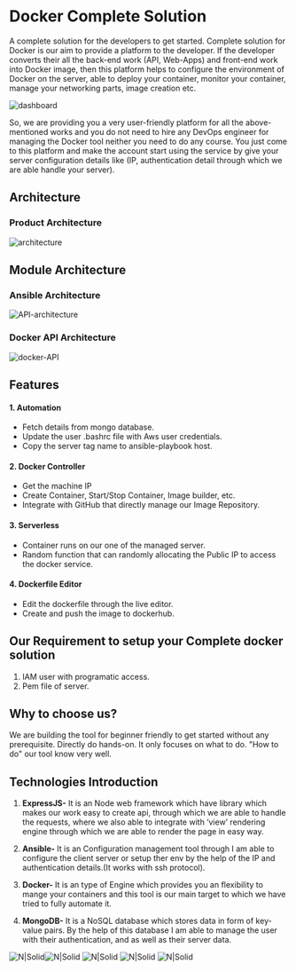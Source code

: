 # Docker Complete Solution
A complete solution for the developers to get started.
Complete solution for Docker is our aim to provide a platform to the developer. If the developer converts their all the back-end work (API, Web-Apps) and front-end work into Docker image, then this platform helps to configure the environment of Docker on the server, able to deploy your container, monitor your container, manage your networking parts, image creation etc.

![dashboard](https://user-images.githubusercontent.com/60294234/160272129-ca084c2a-28bc-4f8d-ac93-3d086525910d.jpeg)

So, we are providing you a very user-friendly platform for all the above-mentioned works and you do not need to hire any DevOps engineer for managing the Docker tool neither you need to do any course.
You just come to this platform and make the account start using the service by give your server configuration details like (IP, authentication detail through which we are able handle your server).

## Architecture
### Product Architecture
![architecture](https://user-images.githubusercontent.com/60294234/160270075-7be4b8b4-263f-4a80-94cd-d67bdad2b400.png)

## Module Architecture
### Ansible Architecture
![API-architecture](https://user-images.githubusercontent.com/60294234/160270961-905f0216-35c1-4619-afee-e5f8676988f5.png)

### Docker API Architecture
![docker-API](https://user-images.githubusercontent.com/60294234/160271968-fcf1e3f3-b6ca-43c4-916a-60249d054888.png)

## Features
#### 1. Automation
- Fetch details from mongo database.
- Update the user .bashrc file with Aws user credentials.
- Copy the server tag name to ansible-playbook host. 

#### 2. Docker Controller
- Get the machine IP
- Create Container, Start/Stop Container, Image builder, etc.
- Integrate with GitHub that directly manage our Image Repository.

#### 3. Serverless
- Container runs on our one of the managed server.
- Random function that can randomly allocating the Public IP to access the docker service. 

#### 4. Dockerfile Editor
- Edit the dockerfile through the live editor.
- Create and push the image to dockerhub.

## Our Requirement to setup your Complete docker solution
1. IAM user with programatic access.
3. Pem file of server.

## Why to choose us?
We are building the tool for beginner friendly to get started without any prerequisite. Directly do hands-on. It only focuses on what to do. "How to do" our tool know very well.

## Technologies Introduction
1. **ExpressJS-** It is an Node web framework which have library which makes our work easy to create api, through which we are able to handle the requests, where we also able to integrate with ‘view’ rendering engine through which we are able to render the page in easy way.

2. **Ansible-** It is an Configuration management tool through I am able to configure the client server or setup ther env by the help of the IP and authentication details.(It works with ssh protocol).

3. **Docker-** It is an type of Engine which provides you an flexibility to mange your containers and this tool is our main target to which we have tried to fully automate it.

4. **MongoDB-** It is a NoSQL database which stores data in form of key-value pairs. By the help of this database I am able to manage the user with their authentication, and as well as their server data.

![N|Solid](https://cdn.icon-icons.com/icons2/2248/PNG/128/ansible_icon_136957.png)![N|Solid](https://cdn.icon-icons.com/icons2/2415/PNG/128/docker_original_wordmark_logo_icon_146557.png) ![N|Solid](https://cdn.icon-icons.com/icons2/2699/PNG/128/nodejs_logo_icon_169910.png) ![N|Solid](https://cdn.icon-icons.com/icons2/2415/PNG/128/mongodb_original_wordmark_logo_icon_146425.png) ![N|Solid](https://cdn.icon-icons.com/icons2/2107/PNG/128/file_type_aws_icon_130732.png)


